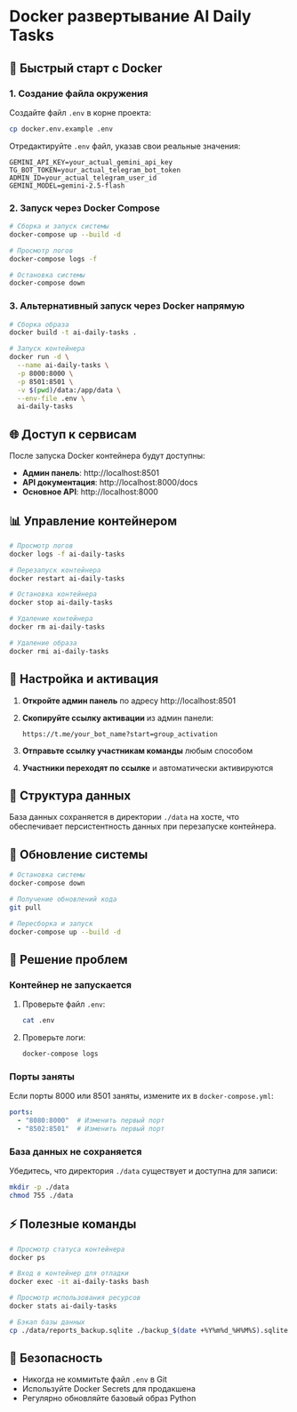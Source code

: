 # Docker развертывание AI Daily Tasks

## 🐳 Быстрый старт с Docker

### 1. Создание файла окружения

Создайте файл `.env` в корне проекта:

```bash
cp docker.env.example .env
```

Отредактируйте `.env` файл, указав свои реальные значения:

```env
GEMINI_API_KEY=your_actual_gemini_api_key
TG_BOT_TOKEN=your_actual_telegram_bot_token
ADMIN_ID=your_actual_telegram_user_id
GEMINI_MODEL=gemini-2.5-flash
```

### 2. Запуск через Docker Compose

```bash
# Сборка и запуск системы
docker-compose up --build -d

# Просмотр логов
docker-compose logs -f

# Остановка системы
docker-compose down
```

### 3. Альтернативный запуск через Docker напрямую

```bash
# Сборка образа
docker build -t ai-daily-tasks .

# Запуск контейнера
docker run -d \
  --name ai-daily-tasks \
  -p 8000:8000 \
  -p 8501:8501 \
  -v $(pwd)/data:/app/data \
  --env-file .env \
  ai-daily-tasks
```

## 🌐 Доступ к сервисам

После запуска Docker контейнера будут доступны:

- **Админ панель**: http://localhost:8501
- **API документация**: http://localhost:8000/docs
- **Основное API**: http://localhost:8000

## 📊 Управление контейнером

```bash
# Просмотр логов
docker logs -f ai-daily-tasks

# Перезапуск контейнера
docker restart ai-daily-tasks

# Остановка контейнера
docker stop ai-daily-tasks

# Удаление контейнера
docker rm ai-daily-tasks

# Удаление образа
docker rmi ai-daily-tasks
```

## 🔧 Настройка и активация

1. **Откройте админ панель** по адресу http://localhost:8501

2. **Скопируйте ссылку активации** из админ панели:
   ```
   https://t.me/your_bot_name?start=group_activation
   ```

3. **Отправьте ссылку участникам команды** любым способом

4. **Участники переходят по ссылке** и автоматически активируются

## 📁 Структура данных

База данных сохраняется в директории `./data` на хосте, что обеспечивает персистентность данных при перезапуске контейнера.

## 🔄 Обновление системы

```bash
# Остановка системы
docker-compose down

# Получение обновлений кода
git pull

# Пересборка и запуск
docker-compose up --build -d
```

## 🐛 Решение проблем

### Контейнер не запускается

1. Проверьте файл `.env`:
   ```bash
   cat .env
   ```

2. Проверьте логи:
   ```bash
   docker-compose logs
   ```

### Порты заняты

Если порты 8000 или 8501 заняты, измените их в `docker-compose.yml`:

```yaml
ports:
  - "8080:8000"  # Изменить первый порт
  - "8502:8501"  # Изменить первый порт
```

### База данных не сохраняется

Убедитесь, что директория `./data` существует и доступна для записи:

```bash
mkdir -p ./data
chmod 755 ./data
```

## ⚡ Полезные команды

```bash
# Просмотр статуса контейнера
docker ps

# Вход в контейнер для отладки
docker exec -it ai-daily-tasks bash

# Просмотр использования ресурсов
docker stats ai-daily-tasks

# Бэкап базы данных
cp ./data/reports_backup.sqlite ./backup_$(date +%Y%m%d_%H%M%S).sqlite
```

## 🔐 Безопасность

- Никогда не коммитьте файл `.env` в Git
- Используйте Docker Secrets для продакшена
- Регулярно обновляйте базовый образ Python 

